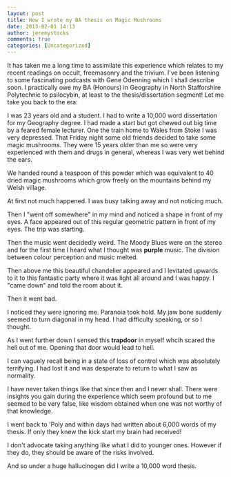 ```yaml
---
layout: post
title: How I wrote my BA thesis on Magic Mushrooms
date: 2013-02-01 14:13
author: jeremystocks
comments: true
categories: [Uncategorized]
---
```

It has taken me a long time to assimilate this experience which relates to my recent readings on occult, freemasonry and the trivium. I've been listening to some fascinating podcasts with Gene Odenning which I shall describe soon. I practically owe my BA (Honours) in Geography in North Stafforshire Polytechnic to psilocybin, at least to the thesis/dissertation segment! Let me take you back to the era:

I was 23 years old and a student. I had to write a 10,000 word dissertation for my Geography degree. I had made a start but got chewed out big time by a feared female lecturer. One the train home to Wales from Stoke I was very depressed. That Friday night some old friends decided to take some magic mushrooms. They were 15 years older than me so were very experienced with them and drugs in general, whereas I was very wet behind the ears.

We handed round a teaspoon of this powder which was equivalent to 40 dried magic mushrooms which grow freely on the mountains behind my Welsh village.

At first not much happened. I was busy talking away and not noticing much.

Then I "went off somewhere" in my mind and noticed a shape in front of my eyes. A face appeared out of this regular geometric pattern in front of my eyes. The trip was starting.

Then the music went decidedly weird. The Moody Blues were on the stereo and for the first time I heard what I thought was <strong>purple</strong> music. The division between colour perception and music melted.

Then above me this beautiful chandelier appeared and I levitated upwards to it to this fantastic party where it was light all around and I was happy. I "came down" and told the room about it.

Then it went bad.

I noticed they were ignoring me. Paranoia took hold. My jaw bone suddenly seemed to turn diagonal in my head. I had difficulty speaking, or so I thought.

As I went further down I sensed this <strong>trapdoor</strong> in myself whcih scared the hell out of me. Opening that door would lead to hell.

I can vaguely recall being in a state of loss of control which was absolutely terrifying. I had lost it and was desperate to return to what I saw as normality.

I have never taken things like that since then and I never shall. There were insights you gain during the experience which seem profound but to me seemed to be very false, like wisdom obtained when one was not worthy of that knowledge.

I went back to 'Poly and within days had written about 6,000 words of my thesis. If only they knew the kick start my brain had received!

I don't advocate taking anything like what I did to younger ones. However if they do, they should be aware of the risks involved.

And so under a huge hallucinogen did I write a 10,000 word thesis.
